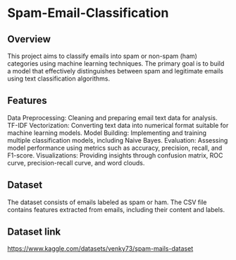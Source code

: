 # Spam-Email-Classification
## Overview
This project aims to classify emails into spam or non-spam (ham) categories using machine learning techniques. The primary goal is to build a model that effectively distinguishes between spam and legitimate emails using text classification algorithms.

## Features
Data Preprocessing: Cleaning and preparing email text data for analysis.
TF-IDF Vectorization: Converting text data into numerical format suitable for machine learning models.
Model Building: Implementing and training multiple classification models, including Naive Bayes.
Evaluation: Assessing model performance using metrics such as accuracy, precision, recall, and F1-score.
Visualizations: Providing insights through confusion matrix, ROC curve, precision-recall curve, and word clouds.
## Dataset
The dataset consists of emails labeled as spam or ham. The CSV file contains features extracted from emails, including their content and labels.
## Dataset link
https://www.kaggle.com/datasets/venky73/spam-mails-dataset
